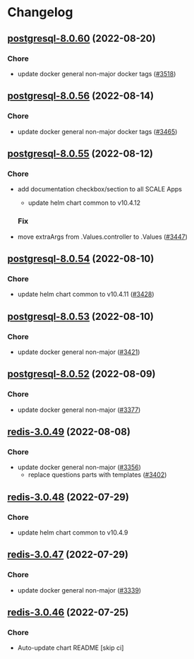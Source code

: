 # Changelog




## [postgresql-8.0.60](https://github.com/truecharts/charts/compare/postgresql-8.0.59...postgresql-8.0.60) (2022-08-20)

### Chore

- update docker general non-major docker tags ([#3518](https://github.com/truecharts/charts/issues/3518))






## [postgresql-8.0.56](https://github.com/truecharts/charts/compare/postgresql-8.0.55...postgresql-8.0.56) (2022-08-14)

### Chore

- update docker general non-major docker tags ([#3465](https://github.com/truecharts/charts/issues/3465))




## [postgresql-8.0.55](https://github.com/truecharts/charts/compare/postgresql-8.0.54...postgresql-8.0.55) (2022-08-12)

### Chore

- add documentation checkbox/section to all SCALE Apps
  - update helm chart common to v10.4.12

  ### Fix

- move extraArgs from .Values.controller to .Values ([#3447](https://github.com/truecharts/charts/issues/3447))




## [postgresql-8.0.54](https://github.com/truecharts/charts/compare/postgresql-8.0.53...postgresql-8.0.54) (2022-08-10)

### Chore

- update helm chart common to v10.4.11 ([#3428](https://github.com/truecharts/charts/issues/3428))




## [postgresql-8.0.53](https://github.com/truecharts/charts/compare/postgresql-8.0.52...postgresql-8.0.53) (2022-08-10)

### Chore

- update docker general non-major ([#3421](https://github.com/truecharts/charts/issues/3421))




## [postgresql-8.0.52](https://github.com/truecharts/charts/compare/postgresql-8.0.51...postgresql-8.0.52) (2022-08-09)

### Chore

- update docker general non-major ([#3377](https://github.com/truecharts/charts/issues/3377))




## [redis-3.0.49](https://github.com/truecharts/charts/compare/redis-3.0.48...redis-3.0.49) (2022-08-08)

### Chore

- update docker general non-major ([#3356](https://github.com/truecharts/charts/issues/3356))
  - replace questions parts with templates ([#3402](https://github.com/truecharts/charts/issues/3402))




## [redis-3.0.48](https://github.com/truecharts/apps/compare/redis-3.0.47...redis-3.0.48) (2022-07-29)

### Chore

- update helm chart common to v10.4.9




## [redis-3.0.47](https://github.com/truecharts/apps/compare/redisinsight-0.0.14...redis-3.0.47) (2022-07-29)

### Chore

- update docker general non-major ([#3339](https://github.com/truecharts/apps/issues/3339))




## [redis-3.0.46](https://github.com/truecharts/apps/compare/redisinsight-0.0.12...redis-3.0.46) (2022-07-25)

### Chore

- Auto-update chart README [skip ci]

